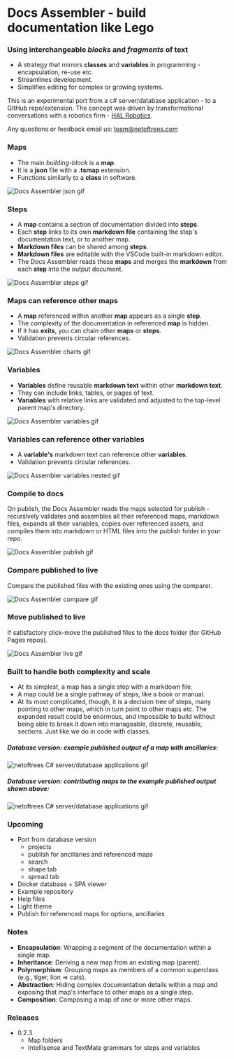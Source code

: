
# Docs Assembler - build documentation like Lego

### Using interchangeable *blocks* and *fragments* of text
- A strategy that mirrors **classes** and **variables** in programming - encapsulation, re-use etc. 
- Streamlines development.
- Simplifies editing for complex or growing systems.
  


This is an experimental port from a c# server/database application - to a GitHub repo/extension. The concept was driven by transformational conversations with a robotics firm - [HAL Robotics](https://hal-robotics.com).   
 
Any questions or feedback email us: team@netoftrees.com 
    


### Maps
- The main *building-block* is a **map**.
- It is a **json** file with a **.tsmap** extension.
- Functions similarly to a **class** in software.

![Docs Assembler json gif](./assets/DocsAssemblerJson.gif)
  
  

### Steps
- A **map** contains a section of documentation divided into **steps**.
- Each **step** links to its own **markdown file** containing the step's documentation text, or to another map.
- **Markdown files** can be shared among **steps**.
- **Markdown files** are editable with the VSCode built-in markdown editor.
- The Docs Assembler reads these **maps** and merges the **markdown** from each **step** into the output document.

![Docs Assembler steps gif](./assets/DocsAssemblerSteps.gif)
  
  

### Maps can reference other maps
- A **map** referenced within another **map** appears as a single **step**.
- The complexity of the documentation in referenced **map** is hidden.
- If it has **exits**, you can chain other **maps** or **steps**.
- Validation prevents circular references.

![Docs Assembler charts gif](./assets/DocsAssemblerCharts.gif)
  
  

### Variables
- **Variables** define reusable **markdown text** within other **markdown text**.
- They can include links, tables, or pages of text.
- **Variables** with relative links are validated and adjusted to the top-level parent map's directory.

![Docs Assembler variables gif](./assets/DocsAssemblerVariables.gif)
  
  

### Variables can reference other variables
- A **variable's** markdown text can reference other **variables**.
- Validation prevents circular references.

![Docs Assembler variables nested gif](./assets/DocsAssemblerNestedVariables.gif)
  
  

### Compile to docs
On publish, the Docs Assembler reads the maps selected for publish - recursively validates and assembles all their referenced maps, markdown files, expands all their variables, copies over referenced assets, and compiles them into markdown or HTML files into the publish folder in your repo. 

![Docs Assembler publish gif](./assets/DocsAssemblerPublish.gif)
  
  

### Compare published to live
Compare the published files with the existing ones using the comparer.

![Docs Assembler compare gif](./assets/DocsAssemblerCompare.gif)
  
  

### Move published to live
If satisfactory click-move the published files to the docs folder (for GitHub Pages repos).

![Docs Assembler live gif](./assets/DocsAssemblerLive.gif)
  
  

### Built to handle both complexity and scale
- At its simplest, a map has a single step with a markdown file.
- A map could be a single pathway of steps, like a book or manual.
- At its most complicated, though, it is a decision tree of steps, many pointing to other maps, which in turn point to other maps etc. The expanded result could be enormous, and impossible to build without being able to break it down into manageable, discrete, reusable, sections. Just like we do in code with classes.
  

##### Database version: example published output of a map with ancillaries:

![netoftrees C# server/database applications gif](./assets/netoftreesCsharp.gif)
  
  


##### Database version: contributing maps to the example published output shown above:

![netoftrees C# server/database applications gif](./assets/netoftreesCsharpMaps.gif)
  

### Upcoming
- Port from database version
    - projects
    - publish for ancillaries and referenced maps
    - search
    - shape tab
    - spread tab
- Docker database + SPA viewer
- Example repository
- Help files
- Light theme
- Publish for referenced maps for options, ancillaries

  

### Notes

- **Encapsulation**: Wrapping a segment of the documentation within a single map.
- **Inheritance**: Deriving a new map from an existing map (parent).
- **Polymorphism**: Grouping maps as members of a common superclass (e.g., tiger, lion => cats).
- **Abstraction**: Hiding complex documentation details within a map and exposing that map's interface to other maps as a single step.
- **Composition**: Composing a map of one or more other maps.




### Releases
- 0.2.3
    - Map folders
    - Intellisense and TextMate grammars for steps and variables
